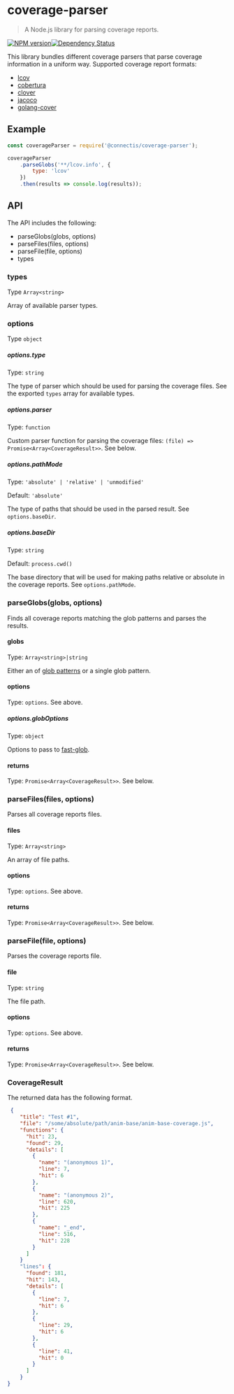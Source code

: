 # coverage-parser
> A Node.js library for parsing coverage reports. 

[![NPM version][npm-image]][npm-url][![Dependency Status][depstat-image]][depstat-url]

This library bundles different coverage parsers that parse coverage information in a uniform way. 
Supported coverage report formats:
- [lcov](https://www.npmjs.com/package/lcov-parse)
- [cobertura](https://www.npmjs.com/package/cobertura-parse)
- [clover](https://www.npmjs.com/package/@cvrg-report/clover-json)
- [jacoco](https://www.npmjs.com/package/jacoco-parse)
- [golang-cover](https://www.npmjs.com/package/@cvrg-report/golang-cover-json)

## Example
```js
const coverageParser = require('@connectis/coverage-parser');

coverageParser
    .parseGlobs('**/lcov.info', {
        type: 'lcov'
    })
    .then(results => console.log(results));
```


## API
The API includes the following:
- parseGlobs(globs, options)
- parseFiles(files, options)
- parseFile(file, options)
- types

### types
Type `Array<string>`

Array of available parser types.

### options
Type `object`

##### options.type
Type: `string`

The type of parser which should be used for parsing the coverage files. See the exported `types` array for available types.

##### options.parser
Type: `function`

Custom parser function for parsing the coverage files: `(file) => Promise<Array<CoverageResult>>`. See below.

##### options.pathMode
Type: `'absolute' | 'relative' | 'unmodified'`

Default: `'absolute'`

The type of paths that should be used in the parsed result. See `options.baseDir`.

##### options.baseDir
Type: `string`

Default: `process.cwd()`

The base directory that will be used for making paths relative or absolute in the coverage reports. See `options.pathMode`.

### parseGlobs(globs, options)
Finds all coverage reports matching the glob patterns and parses the results.

#### globs
Type: `Array<string>|string`

Either an of [glob patterns](https://www.npmjs.com/package/fast-glob) or a single glob pattern.

#### options
Type: `options`. See above.

##### options.globOptions
Type: `object`

Options to pass to [fast-glob](https://www.npmjs.com/package/fast-glob).

#### returns
Type: `Promise<Array<CoverageResult>>`. See below.

### parseFiles(files, options)
Parses all coverage reports files.

#### files
Type: `Array<string>`

An array of file paths.

#### options
Type: `options`. See above.

#### returns
Type: `Promise<Array<CoverageResult>>`. See below.

### parseFile(file, options)
Parses the coverage reports file.

#### file
Type: `string`

The file path.

#### options
Type: `options`. See above.

#### returns
Type: `Promise<Array<CoverageResult>>`. See below.

### CoverageResult
The returned data has the following format.

``` json
 {
    "title": "Test #1",
    "file": "/some/absolute/path/anim-base/anim-base-coverage.js",
    "functions": {
      "hit": 23,
      "found": 29,
      "details": [
        {
          "name": "(anonymous 1)",
          "line": 7,
          "hit": 6
        },
        {
          "name": "(anonymous 2)",
          "line": 620,
          "hit": 225
        },
        {
          "name": "_end",
          "line": 516,
          "hit": 228
        }
      ]
    }
    "lines": {
      "found": 181,
      "hit": 143,
      "details": [
        {
          "line": 7,
          "hit": 6
        },
        {
          "line": 29,
          "hit": 6
        },
        {
          "line": 41,
          "hit": 0
        }        
      ]
    }
}

```

[npm-url]: https://www.npmjs.org/package/@connectis/coverage-parser
[npm-image]: https://badge.fury.io/js/%40connectis%2Fcoverage-parser.svg

[depstat-url]: https://david-dm.org/Connected-Information-systems/coverage-parser
[depstat-image]: https://david-dm.org/Connected-Information-systems/coverage-parser.svg